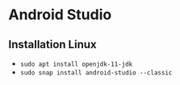 # Android Studio

## Installation Linux

- `sudo apt install openjdk-11-jdk`
- `sudo snap install android-studio --classic`
